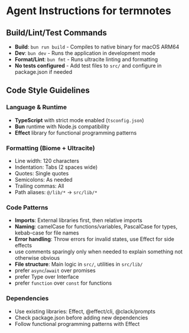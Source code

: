 # Agent Instructions for termnotes

## Build/Lint/Test Commands

- **Build**: `bun run build` - Compiles to native binary for macOS ARM64
- **Dev**: `bun dev` - Runs the application in development mode
- **Format/Lint**: `bun fmt` - Runs ultracite linting and formatting
- **No tests configured** - Add test files to `src/` and configure in package.json if needed

## Code Style Guidelines

### Language & Runtime

- **TypeScript** with strict mode enabled (`tsconfig.json`)
- **Bun** runtime with Node.js compatibility
- **Effect** library for functional programming patterns

### Formatting (Biome + Ultracite)

- Line width: 120 characters
- Indentation: Tabs (2 spaces wide)
- Quotes: Single quotes
- Semicolons: As needed
- Trailing commas: All
- Path aliases: `@/lib/*` → `src/lib/*`

### Code Patterns

- **Imports**: External libraries first, then relative imports
- **Naming**: camelCase for functions/variables, PascalCase for types, kebab-case for file names
- **Error handling**: Throw errors for invalid states, use Effect for side effects
- use comments sparingly only when needed to explain something not otherwise obvious
- **File structure**: Main logic in `src/`, utilities in `src/lib/`
- prefer `async`/`await` over promises
- prefer Type over Interface
- prefer `function` over `const` for functions

### Dependencies

- Use existing libraries: Effect, @effect/cli, @clack/prompts
- Check package.json before adding new dependencies
- Follow functional programming patterns with Effect
